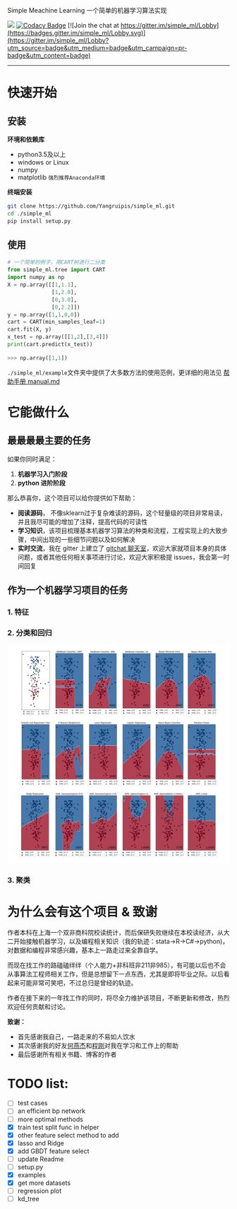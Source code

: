 



Simple Meachine Learning
一个简单的机器学习算法实现

![](https://img.shields.io/npm/l/express.svg)  [![Codacy Badge](https://api.codacy.com/project/badge/Grade/00c639db60364d12b0102456552fe806)](https://www.codacy.com/app/Yangruipis/simpleML?utm_source=github.com&amp;utm_medium=referral&amp;utm_content=Yangruipis/simpleML&amp;utm_campaign=Badge_Grade) [![Join the chat at https://gitter.im/simple_ml/Lobby](https://badges.gitter.im/simple_ml/Lobby.svg)](https://gitter.im/simple_ml/Lobby?utm_source=badge&utm_medium=badge&utm_campaign=pr-badge&utm_content=badge)

---


# 快速开始

## 安装

**环境和依赖库**
- python3.5及以上
- windows or Linux
- numpy
- matplotlib
`强烈推荐Anaconda环境`

**终端安装**

```bash
git clone https://github.com/Yangruipis/simple_ml.git
cd ./simple_ml
pip install setup.py
```

## 使用

```python
# 一个简单的例子，用CART树进行二分类
from simple_ml.tree import CART
import numpy as np
X = np.array([[1,1.1],
              [1,2.0],
              [0,3.0],
              [0,2.2]])
y = np.array([1,1,0,0])
cart = CART(min_samples_leaf=1)
cart.fit(X, y)
x_test = np.array([[1,2],[3,4]])
print(cart.predict(x_test))
```
```python
>>> np.array([1,1])
```

`./simple_ml/example`文件夹中提供了大多数方法的使用范例，更详细的用法见 [帮助手册 manual.md](./manual.md)

# 它能做什么

## 最最最最主要的任务

如果你同时满足：
1. **机器学习入门阶段**
2. **python 进阶阶段**

那么恭喜你，这个项目可以给你提供如下帮助：

- **阅读源码**， 不像sklearn过于复杂难读的源码，这个轻量级的项目非常易读，并且我尽可能的增加了注释，提高代码的可读性
- **学习知识**，该项目梳理基本机器学习算法的种类和流程，工程实现上的大致步骤，中间出现的一些细节问题以及如何解决
- **实时交流**，我在 gitter 上建立了 [gitchat 聊天室](https://gitter.im/simple_ml/Lobby?utm_source=badge&utm_medium=badge&utm_campaign=pr-badge&utm_content=badge)，欢迎大家就项目本身的具体问题，或者其他任何相关事项进行讨论，欢迎大家积极提 issues，我会第一时间回复


## 作为一个机器学习项目的任务

### 1. 特征

### 2. 分类和回归
![pic1](./doc/imgs/wine.jpg?raw=true)

### 3. 聚类

# 为什么会有这个项目 & 致谢

作者本科在上海一个双非商科院校读统计，而后保研失败继续在本校读经济，从大二开始接触机器学习，以及编程相关知识（我的轨迹：stata->R->C#->python)，对数据和编程非常感兴趣，基本上一路走过来全靠自学。

而现在找工作的路磕磕绊绊（个人能力+非科班非211非985），有可能以后也不会从事算法工程师相关工作，但是总想留下一点东西，尤其是即将毕业之际。以后看起来可能非常可笑吧，不过总归是曾经的轨迹。

作者在接下来的一年找工作的同时，将尽全力维护该项目，不断更新和修改，热烈欢迎任何贡献和讨论。

**致谢：**
- 首先感谢我自己，一路走来的不易如人饮水
- 其次感谢我的好友[何燕杰](https://github.com/YanjieHe)和[程刚](https://github.com/chenggang0815)对我在学习和工作上的帮助
- 最后感谢所有相关书籍、博客的作者


# TODO list:

- [ ] test cases
- [ ] an efficient bp network 
- [ ] more optimal methods
- [x] train test split func in helper
- [x] other feature select method to add
- [x] lasso and Ridge
- [x] add GBDT feature select
- [ ] update Readme
- [ ] setup.py
- [x] examples
- [x] get more datasets
- [ ] regression plot
- [ ] kd_tree